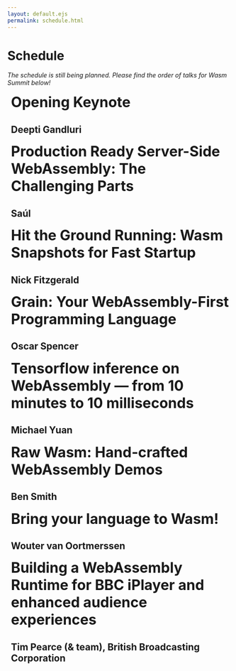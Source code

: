```yaml
---
layout: default.ejs
permalink: schedule.html
---
```


<style>
main {
  max-width: 900px;
  margin-left: auto;
  margin-right: auto;
}

main a {
  color: var(--off-white);
}

main a:visited {
  color: var(--purple);
}

.speaker-block {
  border-left: dashed var(--white);
  padding-left: 0.5rem;
  margin-top: 1rem;
  margin-bottom: 1rem;
}

.speaker-block h1 {
  font-size: 2rem;
  border-bottom: solid var(--offwhite);
  margin-top: 0px;
  padding-bottom: 0.5rem;
}

.speaker-block h2 {
  color: var(--white);
  margin-top: 0px;
}

.speaker-block p {}

@media (max-width: 720px) {
  .speaker-block h1 {
    font-size: 1.5rem;
  }

  .speaker-block h2 {
    font-size: 1rem;
  }

}

</style>

# Schedule

_The schedule is still being planned. Please find the order of talks for Wasm Summit below!_

<div class="speaker-block">
  <h1>Opening Keynote</h1>
  <h2>Deepti Gandluri</h2>
  <p></p>
</div>

<div class="speaker-block">
  <h1>Production Ready Server-Side WebAssembly: The Challenging Parts
  </h1>
  <h2>Saúl</h2>
  <p></p>
</div>

<div class="speaker-block">
  <h1>Hit the Ground Running: Wasm Snapshots for Fast Startup</h1>
  <h2>Nick Fitzgerald</h2>
  <p></p>
</div>

<div class="speaker-block">
  <h1>Grain: Your WebAssembly-First Programming Language</h1>
  <h2>Oscar Spencer</h2>
  <p></p>
</div>

<div class="speaker-block">
  <h1>Tensorflow inference on WebAssembly — from 10 minutes to 10 milliseconds</h1>
  <h2>Michael Yuan</h2>
  <p></p>
</div>

<div class="speaker-block">
  <h1>Raw Wasm: Hand-crafted WebAssembly Demos</h1>
  <h2>Ben Smith</h2>
  <p></p>
</div>

<div class="speaker-block">
  <h1>Bring your language to Wasm!</h1>
  <h2>Wouter van Oortmerssen</h2>
  <p></p>
</div>

<div class="speaker-block">
  <h1>Building a WebAssembly Runtime for BBC iPlayer and enhanced audience experiences</h1>
  <h2>Tim Pearce (& team), British Broadcasting Corporation</h2>
  <p></p>
</div>
